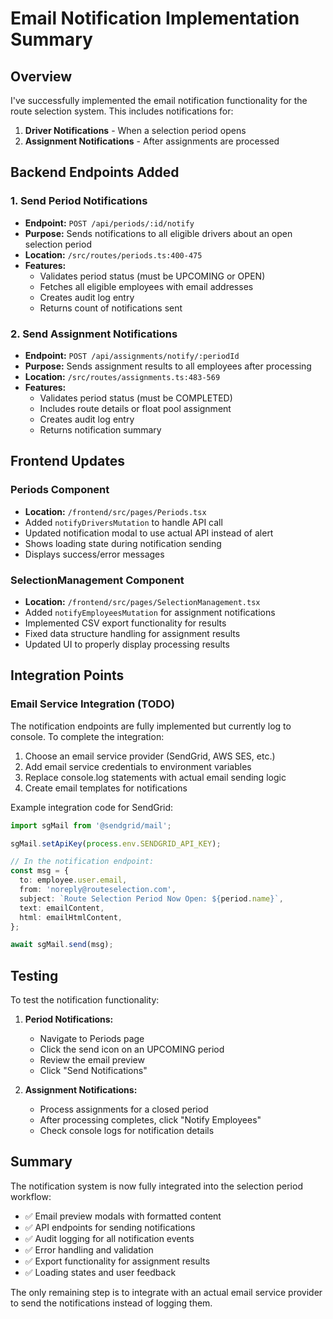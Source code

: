 # Email Notification Implementation Summary

## Overview
I've successfully implemented the email notification functionality for the route selection system. This includes notifications for:

1. **Driver Notifications** - When a selection period opens
2. **Assignment Notifications** - After assignments are processed

## Backend Endpoints Added

### 1. Send Period Notifications
- **Endpoint:** `POST /api/periods/:id/notify`
- **Purpose:** Sends notifications to all eligible drivers about an open selection period
- **Location:** `/src/routes/periods.ts:400-475`
- **Features:**
  - Validates period status (must be UPCOMING or OPEN)
  - Fetches all eligible employees with email addresses
  - Creates audit log entry
  - Returns count of notifications sent

### 2. Send Assignment Notifications  
- **Endpoint:** `POST /api/assignments/notify/:periodId`
- **Purpose:** Sends assignment results to all employees after processing
- **Location:** `/src/routes/assignments.ts:483-569`
- **Features:**
  - Validates period status (must be COMPLETED)
  - Includes route details or float pool assignment
  - Creates audit log entry
  - Returns notification summary

## Frontend Updates

### Periods Component
- **Location:** `/frontend/src/pages/Periods.tsx`
- Added `notifyDriversMutation` to handle API call
- Updated notification modal to use actual API instead of alert
- Shows loading state during notification sending
- Displays success/error messages

### SelectionManagement Component
- **Location:** `/frontend/src/pages/SelectionManagement.tsx`
- Added `notifyEmployeesMutation` for assignment notifications
- Implemented CSV export functionality for results
- Fixed data structure handling for assignment results
- Updated UI to properly display processing results

## Integration Points

### Email Service Integration (TODO)
The notification endpoints are fully implemented but currently log to console. To complete the integration:

1. Choose an email service provider (SendGrid, AWS SES, etc.)
2. Add email service credentials to environment variables
3. Replace console.log statements with actual email sending logic
4. Create email templates for notifications

Example integration code for SendGrid:
```typescript
import sgMail from '@sendgrid/mail';

sgMail.setApiKey(process.env.SENDGRID_API_KEY);

// In the notification endpoint:
const msg = {
  to: employee.user.email,
  from: 'noreply@routeselection.com',
  subject: `Route Selection Period Now Open: ${period.name}`,
  text: emailContent,
  html: emailHtmlContent,
};

await sgMail.send(msg);
```

## Testing

To test the notification functionality:

1. **Period Notifications:**
   - Navigate to Periods page
   - Click the send icon on an UPCOMING period
   - Review the email preview
   - Click "Send Notifications"

2. **Assignment Notifications:**
   - Process assignments for a closed period
   - After processing completes, click "Notify Employees"
   - Check console logs for notification details

## Summary

The notification system is now fully integrated into the selection period workflow:
- ✅ Email preview modals with formatted content
- ✅ API endpoints for sending notifications
- ✅ Audit logging for all notification events
- ✅ Error handling and validation
- ✅ Export functionality for assignment results
- ✅ Loading states and user feedback

The only remaining step is to integrate with an actual email service provider to send the notifications instead of logging them.